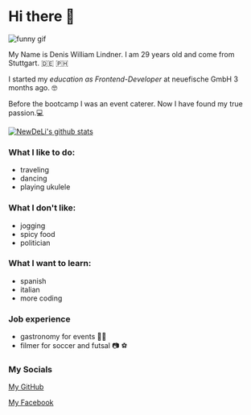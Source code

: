 # Hi there 👋

![funny gif](https://media1.giphy.com/media/QpfqKHA1fUXDi/giphy.gif?cid=ecf05e47sd9zcy2jgrd0tirz5x790zi7yyh4z8oci1400qgj&rid=giphy.gif&ct=g)

My Name is Denis William Lindner. I am 29 years old and come from Stuttgart. :de: :philippines:

I started my *education as Frontend-Developer* at neuefische GmbH 3 months ago.	:nerd_face:

Before the bootcamp I was an event caterer. Now I have found my true passion.💻

[![NewDeLi's github stats](https://github-readme-stats.vercel.app/api?username=NewDeLi)](https://github.com/anuraghazra/github-readme-stats)






### What I like to do:
- traveling
- dancing
- playing ukulele

### What I don't like:
- jogging
- spicy food
- politician

### What I want to learn:
- spanish 
- italian
- more coding

### Job experience
- gastronomy for events 👨‍🍳
- filmer for soccer and futsal :camera: :soccer:

### My Socials
[My GitHub](https://github.com/NewDeLi)

[My Facebook](https://www.facebook.com/denis.li.54)

<!--
**NewDeLi/NewDeLi** is a ✨ _special_ ✨ repository because its `README.md` (this file) appears on your GitHub profile.

Here are some ideas to get you started:

- 🔭 I’m currently working on ...
- 🌱 I’m currently learning ...
- 👯 I’m looking to collaborate on ...
- 🤔 I’m looking for help with ...
- 💬 Ask me about ...
- 📫 How to reach me: ...
- 😄 Pronouns: ...
- ⚡ Fun fact: ...
-->
